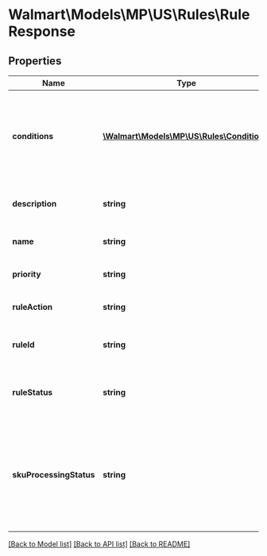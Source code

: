 # Walmart\Models\MP\US\Rules\RuleResponse

## Properties

Name | Type | Description | Notes
------------ | ------------- | ------------- | -------------
**conditions** | [**\Walmart\Models\MP\US\Rules\Condition[]**](Condition.md) | Seller creates conditions while defining the custom rule assortment.There are three condition which a seller can use : subCategories, price, weight. | [optional]
**description** | **string** | Description of the rule created for custom rule assortment. | [optional]
**name** | **string** | Name of the rule created for custom rule assortment. | [optional]
**priority** | **string** | Priority of the rule created for custom rule assortment. | [optional]
**ruleAction** | **string** | Defines the two day state coverage areas. | [optional]
**ruleId** | **string** | Unique identifier of the rule created for custom rule assortment. | [optional]
**ruleStatus** | **string** | Status of the rule post the rule creation. Allowed values are Active, Inactive, Submitted. | [optional]
**skuProcessingStatus** | **string** | When the rule gets activated, skuProcessingStatus represents the state of all items being processed for two-day. The two values for skuProcessingStatus are Processing and Completed. | [optional]


[[Back to Model list]](./) [[Back to API list]](../../../../../README.md#supported-apis) [[Back to README]](../../../../../README.md)
